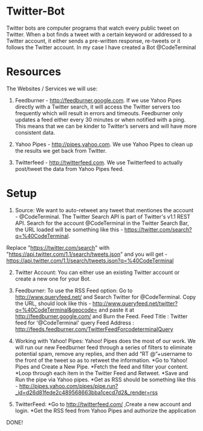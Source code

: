 Twitter-Bot
===========

Twitter bots are computer programs that watch every public tweet on Twitter. When a bot finds a tweet with a certain keyword or addressed to a Twitter account, it either sends a pre-written response, re-tweets or it follows the Twitter account.
In my case I have created a Bot @CodeTerminal

Resources 
=========
The Websites / Services we will use:
1. Feedburner - http://feedburner.google.com.  If we use Yahoo Pipes directly with a Twitter search, it will access the Twitter servers too frequently which will result in errors and timeouts.  Feedburner only updates a feed either every 30 minutes or when notified with a ping. This means that we can be kinder to Twitter’s servers and will have more consistent data.  

2. Yahoo Pipes - http://pipes.yahoo.com.   We use Yahoo Pipes to clean up the results we get back from Twitter.

3. Twitterfeed - http://twitterfeed.com.  We use Twitterfeed to actually post/tweet the data from Yahoo Pipes feed.

Setup 
=========
1. Source:
We want to auto-retweet any tweet that mentiones the account - @CodeTerminal. The Twitter Search API is part of Twitter's v1.1 REST API. Search for the account @CodeTerminal in the Twitter Search Bar, the URL loaded will be something like this - https://twitter.com/search?q=%40CodeTerminal.
   
Replace "https://twitter.com/search" with "https://api.twitter.com/1.1/search/tweets.json" and you will get -           https://api.twitter.com/1.1/search/tweets.json?q=%40CodeTerminal

2. Twitter Account:
You can either use an existing Twitter account or create a new one for your Bot.

3. Feedburner:
To use the RSS Feed option: 
Go to http://www.queryfeed.net/ and Search Twitter for @CodeTerminal. 
Copy the URL, should look like this - http://www.queryfeed.net/twitter?q=%40CodeTerminal&geocode= and paste it at http://feedburner.google.com/ and Burn the Feed.
Feed Title : Twitter feed for '@CodeTerminal' query
Feed Address : http://feeds.feedburner.com/TwitterFeedForcodeterminalQuery

4. Working with Yahoo! Pipes:
Yahoo! Pipes does the most of our work. We will run our new Feedburner feed through a series of filters to eliminate potential spam, remove any replies, and then add “RT @”+username to the front of the tweet so as to retweet the information.
*Go to Yahoo! Pipes and Create a New Pipe.
*Fetch the feed and filter your content.
*Loop through each item in the Twitter Feed and Retweet.
*Save and Run the pipe via Yahoo pipes.
*Get as RSS should be something like this - http://pipes.yahoo.com/pipes/pipe.run?_id=d26d81fede2c489568663bba1cecd7d2&_render=rss

5. TwitterFeed:
*Go to http://twitterfeed.com/ ,Create a new account and login.
*Get the RSS feed from Yahoo Pipes and authorize the application

DONE!
